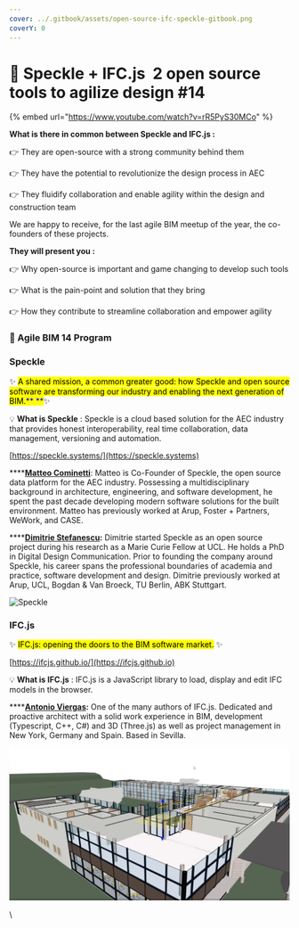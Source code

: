 ```yaml
---
cover: ../.gitbook/assets/open-source-ifc-speckle-gitbook.png
coverY: 0
---
```


# 🚀 Speckle + IFC.js  2 open source tools to agilize design #14

{% embed url="https://www.youtube.com/watch?v=rR5PyS30MCo" %}

**What is there in common between Speckle and IFC.js :**

👉 They are open-source with a strong community behind them&#x20;

👉 They have the potential to revolutionize the design process in AEC&#x20;

👉 They fluidify collaboration and enable agility within the design and construction team

We are happy to receive, for the last agile BIM meetup of the year, the co-founders of these projects.

**They will present you :**

👉 Why open-source is important and game changing to develop such tools&#x20;

👉 What is the pain-point and solution that they bring&#x20;

👉 How they contribute to streamline collaboration and empower agility

### 🧱 Agile BIM 14 Program

### Speckle

✨ <mark style="background-color:yellow;">A shared mission, a common greater good: how Speckle and open source software are transforming our industry and enabling the next generation of BIM.</mark><mark style="color:blue;">** **</mark>✨

💡 **What is Speckle** : Speckle is a cloud based solution for the AEC industry that provides honest interoperability, real time collaboration, data management, versioning and automation.

[https://speckle.systems/](https://speckle.systems)

****[**Matteo Cominetti**](https://www.linkedin.com/in/teocomi/):  Matteo is Co-Founder of Speckle, the open source data platform for the AEC industry. Possessing a multidisciplinary background in architecture, engineering, and software development, he spent the past decade developing modern software solutions for the built environment. Matteo has previously worked at Arup, Foster + Partners, WeWork, and CASE.

****[**Dimitrie Stefanescu**](https://www.linkedin.com/in/dimitrie/)**:** Dimitrie started Speckle as an open source project during his research as a Marie Curie Fellow at UCL. He holds a PhD in Digital Design Communication. Prior to founding the company around Speckle, his career spans the professional boundaries of academia and practice, software development and design. Dimitrie previously worked at Arup, UCL, Bogdan & Van Broeck, TU Berlin, ABK Stuttgart.

![Speckle](../.gitbook/assets/speckle-connector.gif)

### IFC.js

✨ <mark style="background-color:yellow;">IFC.js: opening the doors to the BIM software market.</mark> ✨

[https://ifcjs.github.io/](https://ifcjs.github.io)

💡 **What is IFC.js** : IFC.js is a JavaScript library to load, display and edit IFC models in the browser.

****[**Antonio Viergas**](https://www.linkedin.com/in/antonio-gonz%C3%A1lez-viegas-8b2326151/)**:** One of the many authors of IFC.js. Dedicated and proactive architect with a solid work experience in BIM, development (Typescript, C++, C#) and 3D (Three.js) as well as project management in New York, Germany and Spain. Based in Sevilla.

![IFC.js in browser viewer](../.gitbook/assets/ifc-js-viewer.png)

\
